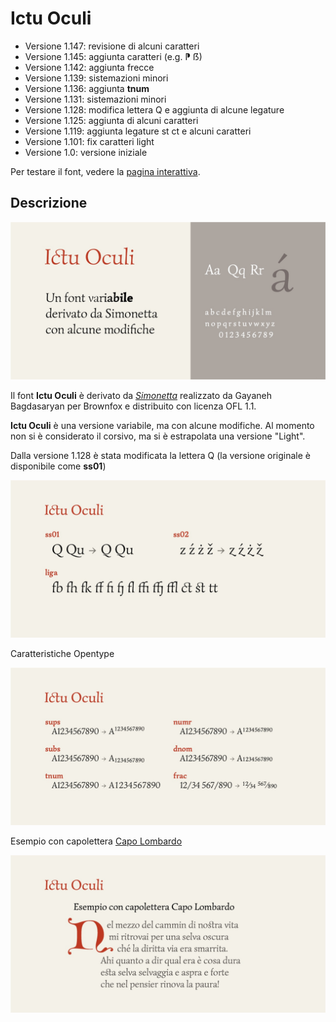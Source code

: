 # Ictu Oculi
- Versione 1.147: revisione di alcuni caratteri
- Versione 1.145: aggiunta caratteri (e.g. ⁋ ẞ)
- Versione 1.142: aggiunta frecce
- Versione 1.139: sistemazioni minori
- Versione 1.136: aggiunta __tnum__
- Versione 1.131: sistemazioni minori
- Versione 1.128: modifica lettera Q e aggiunta di alcune legature
- Versione 1.125: aggiunta di alcuni caratteri
- Versione 1.119: aggiunta legature st ct e alcuni caratteri
- Versione 1.101: fix caratteri light
- Versione 1.0: versione iniziale

Per testare il font, vedere la [pagina interattiva](https://m-casanova.github.io/IctuOculi/).

## Descrizione
![image](images/IctuOculi1.jpg)

Il font **Ictu Oculi** è derivato da _[Simonetta](https://github.com/google/fonts/tree/main/ofl/simonetta)_ realizzato da Gayaneh Bagdasaryan per Brownfox e distribuito con licenza OFL 1.1.

**Ictu Oculi** è una versione variabile, ma con alcune modifiche. Al momento non si è considerato il corsivo, ma si è estrapolata una versione "Light".

Dalla versione 1.128 è stata modificata la lettera Q (la versione originale è disponibile come __ss01__)

![image](images/IctuOculi4.jpg)

Caratteristiche Opentype

![image](images/IctuOculi2.jpg)

Esempio con capolettera [Capo Lombardo](https://github.com/m-casanova/CapoLombardo)

![image](images/IctuOculi3.jpg)
